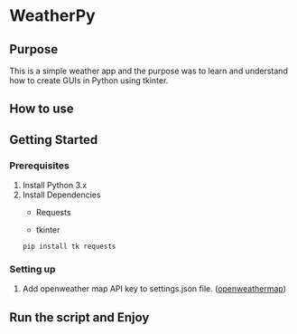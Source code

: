 # WeatherPy

## Purpose

This is a simple weather app and the purpose was to learn and understand how to create GUIs in Python using tkinter.

## How to use

## Getting Started

### Prerequisites

1. Install Python 3.x
2. Install Dependencies
   * Requests

   * tkinter
   ```commandline
   pip install tk requests
   ```

### Setting up

1. Add openweather map API key to settings.json file. ([openweathermap](https://home.openweathermap.org/users/sign_up))

## Run the script and Enjoy


